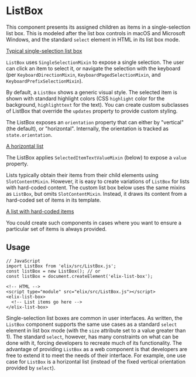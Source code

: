 # ListBox

This component presents its assigned children as items in a single-selection list box. This is modeled after the list box controls in macOS and Microsoft Windows, and the standard `select` element in HTML in its list box mode.

[Typical single-selection list box](/demos/listBox.html)

`ListBox` uses `SingleSelectionMixin` to expose a single selection. The user can click an item to select it, or navigate the selection with the keyboard (per `KeyboardDirectionMixin`, `KeyboardPagedSelectionMixin`, and `KeyboardPrefixSelectionMixin`).

By default, a `ListBox` shows a generic visual style. The selected item is shown with standard highlight colors (CSS `highlight` color for the background, `highlighttext` for the text). You can create custom subclasses of ListBox that override the `updates` property to provide custom styling.

The ListBox exposes an `orientation` property that can either by "vertical" (the default), or "horizontal". Internally, the orientation is tracked as `state.orientation`.


[A horizontal list](/demos/horizontalList.html)

The ListBox applies `SelectedItemTextValueMixin` (below) to expose a `value` property.

Lists typically obtain their items from their child elements using `SlotContentMixin`. However, it is easy to create variations of `ListBox` for lists with hard-coded content. The custom list box below uses the same mixins as `ListBox`, but omits `SlotContentMixin`. Instead, it draws its content from a hard-coded set of items in its template.

[A list with hard-coded items](/demos/countryListBox.html)

You could create such components in cases where you want to ensure a particular set of items is always provided.


## Usage

    // JavaScript
    import ListBox from 'elix/src/ListBox.js';
    const listBox = new ListBox(); // or
    const listBox = document.createElement('elix-list-box');

    <!-- HTML -->
    <script type="module" src="elix/src/ListBox.js"></script>
    <elix-list-box>
      <!-- List items go here -->
    </elix-list-box>

Single-selection list boxes are common in user interfaces. As written, the `ListBox` component supports the same use cases as a standard `select` element in list box mode (with the `size` attribute set to a value greater than 1). The standard `select`, however, has many constraints on what can be done with it, forcing developers to recreate much of its functionality. The advantage of providing `ListBox` as a web component is that developers are free to extend it to meet the needs of their interface. For example, one use case for `ListBox` is a horizontal list (instead of the fixed vertical orientation provided by `select`).
